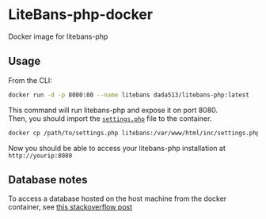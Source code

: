 # LiteBans-php-docker
Docker image for litebans-php

## Usage

From the CLI:  
```bash
docker run -d -p 8080:80 --name litebans dada513/litebans-php:latest
```
This command will run litebans-php and expose it on port 8080.  
Then, you should import the [`settings.php`](https://gitlab.com/ruany/litebans-php/-/blob/master/inc/settings.php) file to the container.
```bash
docker cp /path/to/settings.php litebans:/var/www/html/inc/settings.php
```
Now you should be able to access your litebans-php installation at `http://yourip:8080`

## Database notes
To access a database hosted on the host machine from the docker container, see [this stackoverflow post](https://stackoverflow.com/q/31324981/13040473)
